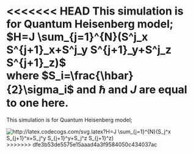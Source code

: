<<<<<<< HEAD
This simulation is for Quantum Heisenberg model; \
$H=J \sum_{j=1}^{N}(S^j_x S^{j+1}_x+S^j_y S^{j+1}_y+S^j_z S^{j+1}_z)$\
where $S_i=\frac{\hbar}{2}\sigma_i$ and $\hbar$ and $J$ are equal to one here.
=======

This simulation is for Quantum Heisenberg model; 

<img src="http://latex.codecogs.com/svg.latex?H=J&space;\sum_{j=1}^{N}(S_j^x&space;S_{j&plus;1}^x&plus;S_j^y&space;S_{j&plus;1}^y&plus;S_j^z&space;S_{j&plus;1}^z)" title="http://latex.codecogs.com/svg.latex?H=J \sum_{j=1}^{N}(S_j^x S_{j+1}^x+S_j^y S_{j+1}^y+S_j^z S_{j+1}^z)" />
>>>>>>> dfe3b53de5575e15aaad4a3f9584050c434037ac
